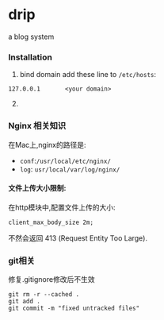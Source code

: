 # drip
a blog system

### Installation
1. bind domain
add these line to `/etc/hosts`:
```
127.0.0.1       <your domain>
```

2.



### Nginx 相关知识
在Mac上,nginx的路径是:
- `conf`:`/usr/local/etc/nginx/`
- `log`: `usr/local/var/log/nginx/`

#### 文件上传大小限制:
在http模块中,配置文件上传的大小:
```nginx
client_max_body_size 2m;
```
不然会返回 413 (Request Entity Too Large). 



### git相关
修复.gitignore修改后不生效
```git
git rm -r --cached .
git add .
git commit -m "fixed untracked files"

```